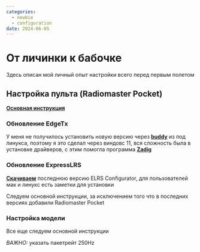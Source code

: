 ```yaml
---
categories:
  - newbie
  - configuration
date: 2024-06-05
---
```

# От личинки к бабочке
 Здесь описан мой личный опыт настройки всего перед первым полетом


## Настройка пульта (Radiomaster Pocket)
**[Основная инструкция](https://www.youtube.com/watch?v=wU67j2G5Ibg)**

### Обновление EdgeTx

У меня не получилось установить новую версию через **[buddy](https://buddy.edgetx.org)** из под линукса, поэтому я это сделал через виндовс 11, вся сложность была в установке драйверов, с этим помогла программа **[Zadig](http://zadig.akeo.ie/)**

### Обновление ExpressLRS

**[Скачиваем](https://github.com/ExpressLRS/ExpressLRS-Configurator/releases/)** последнюю версию ELRS Configurator, для пользователей мак и линукс есть заметки для установки

Следуем основной инструкции, за исключением того что в последних версиях добавили Radiomaster Pocket

### Настройка модели
Все еще следуем основной инструкции

*ВАЖНО:* указать пакетрейт 250Hz


